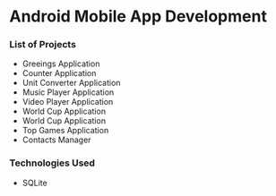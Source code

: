 # Android Mobile App Development 

### List of Projects
- Greeings       Application
- Counter        Application
- Unit Converter Application
- Music Player Application
- Video Player Application
- World Cup Application
- World Cup Application
- Top Games Application
- Contacts Manager


### Technologies Used 
- SQLite
